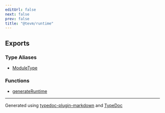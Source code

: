 ```yaml
---
editUrl: false
next: false
prev: false
title: "@tevm/runtime"
---
```


## Exports

### Type Aliases

- [ModuleType](/reference/tevm/runtime/type-aliases/moduletype/)

### Functions

- [generateRuntime](/reference/tevm/runtime/functions/generateruntime/)

***
Generated using [typedoc-plugin-markdown](https://www.npmjs.com/package/typedoc-plugin-markdown) and [TypeDoc](https://typedoc.org/)
